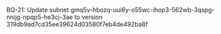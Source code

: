BQ-21: Update subnet gmq5v-hbozq-uui6y-o55wc-ihop3-562wb-3qspg-nnijg-npqp5-he3cj-3ae to version 319db9ad7cd35ee39624d03580f7eb4de492ba8f
